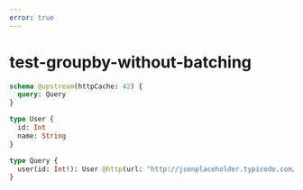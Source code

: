 ```yaml
---
error: true
---
```


# test-groupby-without-batching

```graphql @config
schema @upstream(httpCache: 42) {
  query: Query
}

type User {
  id: Int
  name: String
}

type Query {
  user(id: Int!): User @http(url: "http://jsonplaceholder.typicode.com/users", query: [{key: "id", value: "{{.args.id}}"}], batchKey: ["id"])
}
```
